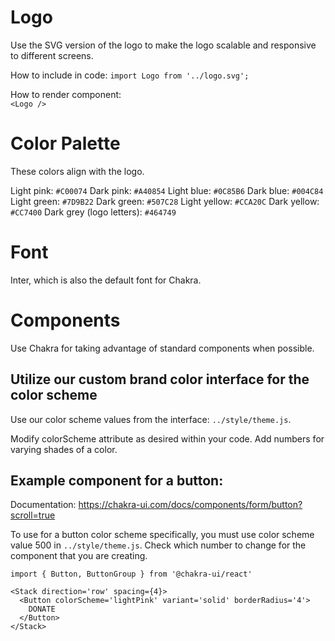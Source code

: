 # Logo

Use the SVG version of the logo to make the logo scalable and responsive to different screens.

How to include in code: 
```import Logo from '../logo.svg';```

How to render component:       
``` <Logo /> ```

# Color Palette 

These colors align with the logo.

Light pink: `#C00074`
Dark pink: `#A40854`
Light blue: `#0C85B6`
Dark blue: `#004C84`
Light green: `#7D9B22`
Dark green: `#507C28`
Light yellow: `#CCA20C`
Dark yellow: `#CC7400`
Dark grey (logo letters): `#464749`

# Font 

Inter, which is also the default font for Chakra.

# Components

Use Chakra for taking advantage of standard components when possible.

## Utilize our custom brand color interface for the color scheme

Use our color scheme values from the interface: ```../style/theme.js```.

Modify colorScheme attribute as desired within your code. Add numbers for varying
shades of a color. 

## Example component for a button: 

Documentation: https://chakra-ui.com/docs/components/form/button?scroll=true

To use for a button color scheme specifically, you must use color scheme value 500
in ```../style/theme.js```. Check which number to change for the component that
you are creating.

```
import { Button, ButtonGroup } from '@chakra-ui/react'

<Stack direction='row' spacing={4}>
  <Button colorScheme='lightPink' variant='solid' borderRadius='4'>
    DONATE
  </Button>
</Stack>
```